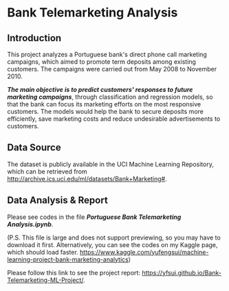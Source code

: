 # Bank Telemarketing Analysis

## Introduction

This project analyzes a Portuguese bank's direct phone call marketing campaigns, which aimed to promote term deposits among existing customers. The campaigns were carried out from May 2008 to November 2010.

***The main objective is to predict customers' responses to future marketing campaigns***, through classification and regression models, so that the bank can focus its marketing efforts on the most responsive customers. The models would help the bank to secure deposits more efficiently, save marketing costs and reduce undesirable advertisements to customers.

## Data Source
The dataset is publicly available in the UCI Machine Learning Repository, which can be retrieved from http://archive.ics.uci.edu/ml/datasets/Bank+Marketing#.

## Data Analysis & Report
Please see codes in the file ***Portuguese Bank Telemarketing Analysis.ipynb***.

(P.S. This file is large and does not support previewing, so you may have to download it first. Alternatively, you can see the codes on my Kaggle page, which should load faster. https://www.kaggle.com/yufengsui/machine-learning-project-bank-marketing-analytics)

Please follow this link to see the project report: https://yfsui.github.io/Bank-Telemarketing-ML-Project/.
